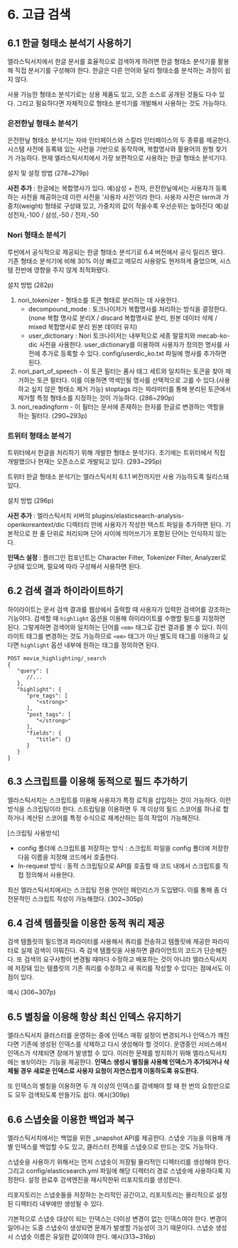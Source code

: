 # 6. 고급 검색
## 6.1 한글 형태소 분석기 사용하기
엘라스틱서치에서 한글 문서를 효율적으로 검색하게 하려면 한글 형태소 분석기를 활용해 직접 분서기를 구성해야 한다. 한글은 다른 언어와 달리 형태소를 분석하는 과정이 쉽지 않다.

사용 가능한 형태소 분석기로는 상용 제품도 있고, 오픈 소스로 공개된 것들도 다수 있다. 그리고 필요하다면 자체적으로 형태소 분석기를 개발해서 사용하는 것도 가능하다.

### 은전한닢 형태소 분석기
은전한닢 형태소 분석기는 자바 인터페이스와 스칼라 인터페이스의 두 종류를 제공한다. 시스템 사전에 등록돼 있는 사전을 기반으로 동작하며, 복합명사와 활용어의 원형 찾기가 가능하다. 현재 엘라스틱서치에서 가장 보편적으로 사용하는 한글 형태소 분석기다.

설치 및 설정 방법 (278~279p)

__사전 추가__ : 한글에는 복합명사가 있다. 예)삼성 + 전자, 은전한닢에서는 사용자가 등록하는 사전을 제공하는데 이런 사전을 '사용자 사전'이라 한다. 사용자 사전은 term과 가중치(weight) 형태로 구성돼 있고, 가중치의 값이 작을수록 우선순위는 높아진다 예)삼성전자,-100 / 삼성,-50 / 전자,-50

### Nori 형태소 분석기
루씬에서 공식적으로 제공되는 한글 형태소 분석기로 6.4 버전에서 공식 릴리즈 됐다. 기존 형태소 분석기에 비해 30% 이상 빠르고 메모리 사용량도 현저하게 줄었으며, 시스템 전반에 영향을 주지 않게 최적화됐다.

설치 방법 (282p)

1. nori_tokenizer - 형태소를 토큰 형태로 분리하는 데 사용한다. 
   * decompound_mode : 토크나이저가 복합명사를 처리하는 방식을 결정한다. (none 복합 명사로 분리X / discard 복합명사로 분리, 원본 데이터 삭제 / mixed 복합명사로 분리 원본 데이터 유지)
   * user_dictionary : Nori 토크나이저는 내부적으로 세종 말뭉치와 mecab-ko-dic 사전을 사용한다. user_dictionary를 이용하여 사용자가 정의한 명사를 사전에 추가로 등록할 수 있다. config/userdic_ko.txt 파일에 명사를 추가하면 된다.
2. nori_part_of_speech - 이 토큰 필터는 품사 태그 세트와 일치하는 토큰을 찾아 제거하는 토큰 필터다. 이를 이용하면 역색인될 명사를 선택적으로 고를 수 있다.(사용하고 싶지 않은 형태소 제거 가능) stoptags 라는 파라미터를 통해 분리된 토큰에서 제거할 특정 형태소를 지정하는 것이 가능하다. (286~290p)
3. nori_readingform - 이 필터는 문서에 존재하는 한자를 한글로 변경하는 역할을 하는 필터다. (290~293p)

### 트위터 형태소 분석기
트위터에서 한글을 처리하기 위해 개발한 형태소 분석기다. 초기에는 트위터에서 직접 개발했으나 현재는 오픈소스로 개발되고 있다. (293~295p)

트위터 한글 형태소 분석기는 엘라스틱서치 6.1.1 버전까지만 사용 가능하도록 릴리스돼 있다. 

설치 방법 (296p)

__사전 추가__ : 엘라스틱서치 서버의 plugins/elasticsearch-analysis-openkoreantext/dic 디렉터리 안에 사용자가 작성한 텍스트 파일을 추가하면 된다. 기본적으로 한 줄 단위로 처리되며 단어 사이에 띄어쓰기가 포함된 단어는 인식하지 않는다.

__인덱스 설정__ : 플러그인 컴포넌트는 Character Filter, Tokenizer Filter, Analyzer로 구성돼 있으며, 필요에 따라 구성해서 사용하면 된다.

## 6.2 검색 결과 하이라이트하기
하이라이트는 문서 검색 결과를 웹상에서 출력할 때 사용자가 입력한 검색어를 강조하는 기능이다. 검색할 때 `highlight` 옵션을 이용해 하이라이트를 수행할 필드를 지정하면 된다. 그렇게하면 검색어와 일치하는 단어를 `<em>` 태그로 감싼 결과를 볼 수 있다. 하이라이트 태그를 변경하는 것도 가능하므로 `<em>` 태그가 아닌 별도의 태그를 이용하고 싶다면 `highlight` 옵션 내부에 원하는 태그를 정의하면 된다.

```
POST movie_highlighting/_search
{
   "query": {
      //...
   },
   "highlight": {
      "pre_tags": [
         "<strong>"
      ],
      "post_tags": [
         "</strong>"
      ],
      "fields": {
         "title": {}
      }
   }
}
```

## 6.3 스크립트를 이용해 동적으로 필드 추가하기
엘라스틱서치는 스크립트를 이용해 사용자가 특정 로직을 삽입하는 것이 가능하다. 이런 방식을 스크립팅이라 한다. 스트립팅을 이용하면 두 개 이상의 필드 스코어를 하나로 합하거나 계산된 스코어를 특정 수식으로 재계산하는 등의 작업이 가능해진다.

[스크립팅 사용방식]
* config 폴더에 스크립트를 저장하는 방식 : 스크립트 파일을 config 폴더에 저장한 다음 이름을 지정해 코드에서 호출한다.
* In-request 방식 : 동적 스크립팅으로 API를 호출할 때 코드 내에서 스크립트를 직접 정의해서 사용한다.

최신 엘라스틱서치에서는 스크립팅 전용 언어인 페인리스가 도입됐다. 이를 통해 좀 더 전문적인 스크립트 작성이 가능해졌다. (302~305p)

## 6.4 검색 템플릿을 이용한 동적 쿼리 제공
검색 템플릿의 필드명과 파라미터를 사용해서 쿼리를 전송하고 템플릿에 제공한 파라미터로 실제 검색이 이뤄진다. 즉 검색 템플릿을 사용하면 클라이언트의 코드가 단순해진다. 또 검색의 요구사항이 변경될 때마다 수정하고 배포하는 것이 아니라 엘라스틱서치에 저장돼 있는 템플릿의 기존 쿼리를 수정하고 새 쿼리를 작성할 수 있다는 점에서도 이점이 있다.

예시 (306~307p)

## 6.5 별칭을 이용해 항상 최신 인덱스 유지하기
엘라스틱서치 클러스터를 운영하는 중에 인덱스 매핑 설정이 변경되거나 인덱스가 깨진다면 기존에 생성된 인덱스를 삭제하고 다시 생성해야 할 것이다. 운영중인 서비스에서 인덱스가 삭제되면 장애가 발생할 수 있다. 이러한 문제를 방지하기 위해 엘라스틱서치에는 `별칭`이라는 기능을 제공한다. __인덱스 생성시 별칭을 사용해 인덱스가 추가되거나 삭제될 경우 새로운 인덱스로 사용자 요청이 자연스럽게 이동하도록 유도한다.__

또 인덱스의 별칭을 이용하면 두 개 이상의 인덱스를 검색해야 할 때 한 번의 요청만으로도 모두 검색되도록 만들기도 쉽다. 예시(309p)

## 6.6 스냅숏을 이용한 백업과 복구
엘라스틱서치에서는 백업을 위한 _snapshot API를 제공한다. 스냅숏 기능을 이용해 개별 인덱스를 백업할 수도 있고, 클러스터 전체를 스냅숏으로 만드는 것도 가능하다.

스냅숏을 사용하기 위해서는 먼저 스냅숏이 저장될 물리적인 디렉터리를 생성해야 한다. 그리고 config/elasticsearch.yml 파일에 해당 디렉터리 경로 스냅숏에 사용하다록 지정한다. 설정 완료후 검색엔진을 재시작한뒤 리포지토리를 생성한다.

리포지토리는 스냅숏들을 저장하는 논리적인 공간이고, 리포지토리는 물리적으로 설정된 디렉터리 내부에만 생성될 수 있다.

기본적으로 스냅숏 대상이 되는 인덱스는 더이상 변경이 없는 인덱스여야 한다. 변경이 일어나는 도중 스냅숏이 생성되면 문제가 발생할 가능성이 크기 때문이다. 스냅숏 생성시 스냅숏 이름은 유일한 값이여야 한다. 예시(313~316p)